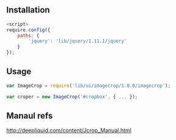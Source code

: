## Installation

```js
<script>
require.config({
    paths: {
        'jquery': 'lib/jquery/1.11.1/jquery'
    }
});
```

## Usage

```js
var ImageCrop = require('lib/ui/imagecrop/1.0.0/imagecrop');

var croper = new ImageCrop('#cropbox', { ... });

```

## Manaul refs

<http://deepliquid.com/content/Jcrop_Manual.html>
